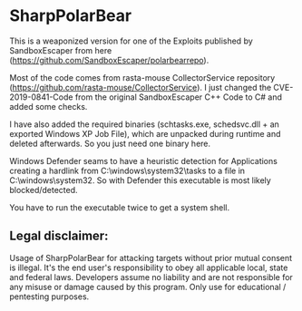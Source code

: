 # SharpPolarBear

This is a weaponized version for one of the Exploits published by SandboxEscaper from here (https://github.com/SandboxEscaper/polarbearrepo). 

Most of the code comes from rasta-mouse CollectorService repository (https://github.com/rasta-mouse/CollectorService). I just changed the CVE-2019-0841-Code from the original SandboxEscaper C++ Code to C# and added some checks.

I have also added the required binaries (schtasks.exe, schedsvc.dll + an exported Windows XP Job File), which are unpacked during runtime and deleted afterwards. So you just need one binary here.

Windows Defender seams to have a heuristic detection for Applications creating a hardlink from C:\windows\system32\tasks to a file in C:\windows\system32\. So with Defender this executable is most likely blocked/detected.

You have to run the executable twice to get a system shell. 

## Legal disclaimer:
Usage of SharpPolarBear for attacking targets without prior mutual consent is illegal. It's the end user's responsibility to obey all applicable local, state and federal laws. Developers assume no liability and are not responsible for any misuse or damage caused by this program. Only use for educational / pentesting purposes.
